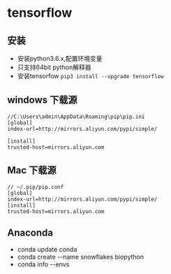 # tensorflow

## 安装

- 安装python3.6.x,配置环境变量
- 只支持64bit python解释器
- 安装tensorfow `pip3 install --upgrade tensorflow`

## windows 下载源
```
//C:\Users\admin\AppData\Roaming\pip\pip.ini
[global]
index-url=http://mirrors.aliyun.com/pypi/simple/
 
[install]
trusted-host=mirrors.aliyun.com
```

## Mac 下载源

```
// ~/.pip/pip.conf
[global]
index-url=http://mirrors.aliyun.com/pypi/simple/
[install]
trusted-host=mirrors.aliyun.com
```

## Anaconda

- conda update conda
- conda create --name snowflakes biopython
- conda info --envs